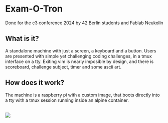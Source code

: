 # Exam-O-Tron

Done for the c3 conference 2024 by 42 Berlin students and Fablab Neukolln

## What is it?
A standalone machine with just a screen, a keyboard and a button.
Users are presented with simple yet challenging coding challenges, in a tmux interface on a tty.
Exiting vim is nearly imposible by design, and there is scoreboard, challenge subject, timer and some ascii art.

## How does it work?
The machine is a raspberry pi with a custom image, that boots directly into a tty with a tmux session running inside an alpine container.

<br>
<img src="./ccc.gif"/>
